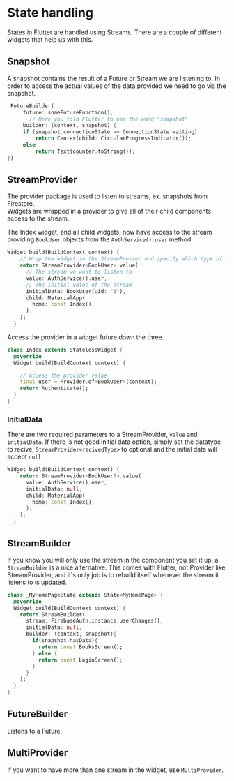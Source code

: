 # State handling

States in Flutter are handled using Streams. There are a couple of different widgets that help us with this.

## Snapshot

A snapshot contains the result of a Future or Stream we are listening to. In order to access the actual values of the data provided we need to go via the snapshot.

```dart
 FutureBuilder(
     future: someFutureFunction(),
       // Here you told Flutter to use the word "snapshot"
     builder: (context, snapshot) { 
     if (snapshot.connectionState == ConnectionState.waiting)
         return Center(child: CircularProgressIndicator());
     else
         return Text(counter.toString());
})
```

## StreamProvider
The provider package is used to listen to streams, ex. snapshots from Firestore.\
Widgets are wrapped in a provider to give all of their child components access to the stream.

The Index widget, and all child widgets, now have access to the stream providing `BookUser` objects from the `AuthService().user` method.

```dart
Widget build(BuildContext context) {
    // Wrap the widget in the StreamProvier and specify which type of object we will recive through the stream
    return StreamProvider<BookUser>.value(
      // The stream we want to listen to
      value: AuthService().user,
      // The initial value of the stream
      initialData: BookUser(uid: "1"),
      child: MaterialApp(
        home: const Index(),
      ),
    );
  }
```

Access the provider in a widget future down the three.

```dart
class Index extends StatelessWidget {
  @override
  Widget build(BuildContext context) {

    // Access the provider value
    final user = Provider.of<BookUser>(context);
    return Authenticate();
  }
}
```

### InitialData

There are two required parameters to a StreamProvider, `value` and `initialData`. If there is not good initial data option, simply set the datatype to recive, `StreamProvider<recivedType>` to optional and the initial data will accept `null`.

```dart
Widget build(BuildContext context) {
    return StreamProvider<BookUser?>.value(
      value: AuthService().user,
      initialData: null,
      child: MaterialApp(
        home: const Index(),
      ),
    );
  }
```

## StreamBuilder

If you know you will only use the stream in the component you set it up, a `StreamBuilder` is a nice alternative. This comes with Flutter, not Provider like StreamProvider, and it's only job is to rebuild itself whenever the stream it listens to is updated.

```dart
class _MyHomePageState extends State<MyHomePage> {
  @override
  Widget build(BuildContext context) {
    return StreamBuilder( 
      stream: FirebaseAuth.instance.userChanges(),
      initialData: null,
      builder: (context, snapshot){
        if(snapshot.hasData){
          return const BooksScreen();
        } else {
          return const LoginScreen();
        }
      }
    );
  }
}
```

## FutureBuilder

Listens to a Future.

## MultiProvider

If you want to have more than one stream in the widget, use `MultiProvider`.